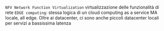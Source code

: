 `NFV Network Function Virtualization` virtualizzazione delle funzionalità di rete 
`EDGE computing`: stessa logica di un cloud computing as a service MA locale, all edge. Oltre ai datacenter, ci sono anche piccoli datacenter locali per servizi a bassissima latenza
